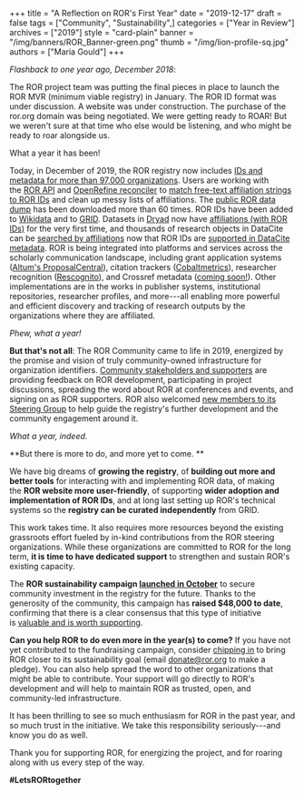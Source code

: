 +++
title = "A Reflection on ROR's First Year"
date = "2019-12-17"
draft = false
tags = ["Community", "Sustainability",]
categories = ["Year in Review"]
archives = ["2019"]
style = "card-plain"
banner = "/img/banners/ROR_Banner-green.png"
thumb = "/img/lion-profile-sq.jpg"
authors = ["Maria Gould"]
+++

*Flashback to one year ago, December 2018*:

The ROR project team was putting the final pieces in place to launch the ROR MVR (minimum viable registry) in January. The ROR ID format was under discussion. A website was under construction. The purchase of the ror.org domain was being negotiated. We were getting ready to ROAR! But we weren't sure at that time who else would be listening, and who might be ready to roar alongside us.

What a year it has been!

Today, in December of 2019, the ROR registry now includes [IDs and metadata for more than 97,000 organizations](https://ror.org/search). Users are working with the [ROR API](https://github.com/ror-community/ror-api) and [OpenRefine reconciler](https://github.com/ror-community/ror-reconciler) to [match free-text affiliation strings to ROR IDs](https://github.com/ror-community/ror-api#affiliation-matching) and clean up messy lists of affiliations. The [public ROR data dump](https://figshare.com/authors/ROR_Community/6832769) has been downloaded more than 60 times. ROR IDs have been added to [Wikidata](https://www.wikidata.org/wiki/Property:P6782) and to [GRID](https://grid.ac/institutes). Datasets in [Dryad](https://datadryad.org//) now have [affiliations (with ROR IDs)](https://ror.org/blog/2019-07-10-ror-ing-together-with-dryad/) for the very first time, and thousands of research objects in DataCite can be [searched by affiliations](https://blog.datacite.org/affiliation-facet-new-in-datacite-search/) now that ROR IDs are [supported in DataCite metadata](https://blog.datacite.org/identify-your-affiliation-with-metadata-schema-4-3/). ROR is being integrated into platforms and services across the scholarly communication landscape, including grant application systems ([Altum's ProposalCentral](https://www.altum.com/grant-making-management-system-software-tools)), citation trackers ([Cobaltmetrics](https://cobaltmetrics.com/)), researcher recognition ([Rescognito](https://rescognito.com/)), and Crossref metadata ([coming soon!](https://www.crossref.org/blog/proposed-schema-changes-have-your-say/)). Other implementations are in the works in publisher systems, institutional repositories, researcher profiles, and more---all enabling more powerful and efficient discovery and tracking of research outputs by the organizations where they are affiliated.

*Phew, what a year!*

**But that's not all**: The ROR Community came to life in 2019, energized by the promise and vision of truly community-owned infrastructure for organization identifiers. [Community stakeholders and supporters](https://ror.org/supporters/) are providing feedback on ROR development, participating in project discussions, spreading the word about ROR at conferences and events, and signing on as ROR supporters. ROR also welcomed [new members to its Steering Group](https://ror.org/blog/2019-11-22-meet-the-ror-steering-group/) to help guide the registry's further development and the community engagement around it.

*What a year, indeed.*

**But there is more to do, and more yet to come. **

We have big dreams of **growing the registry**, of **building out more and better tools** for interacting with and implementing ROR data, of making the **ROR website more user-friendly**, of supporting **wider adoption and implementation of ROR IDs**, and at long last setting up ROR's technical systems so the **registry can be curated independently** from GRID.

This work takes time. It also requires more resources beyond the existing grassroots effort fueled by in-kind contributions from the ROR steering organizations. While these organizations are committed to ROR for the long term, **it is time to have dedicated support** to strengthen and sustain ROR's existing capacity.

The **ROR sustainability campaign [launched in October](https://ror.org/blog/2019-10-16-help-sustain-ror/)** to secure community investment in the registry for the future. Thanks to the generosity of the community, this campaign has **raised $48,000 to date**, confirming that there is a clear consensus that this type of initiative is [valuable and is worth supporting](https://ror.org/blog/2019-12-02-note-of-thanks/).

**Can you help ROR to do even more in the year(s) to come?** If you have not yet contributed to the fundraising campaign, consider [chipping in](https://ror.org/supporters/) to bring ROR closer to its sustainability goal (email [donate@ror.org](mailto:mailto:donate@ror.org) to make a pledge). You can also help spread the word to other organizations that might be able to contribute. Your support will go directly to ROR's development and will help to maintain ROR as trusted, open, and community-led infrastructure.

It has been thrilling to see so much enthusiasm for ROR in the past year, and so much trust in the initiative. We take this responsibility seriously---and know you do as well.

Thank you for supporting ROR, for energizing the project, and for roaring along with us every step of the way.

**#LetsRORtogether**

